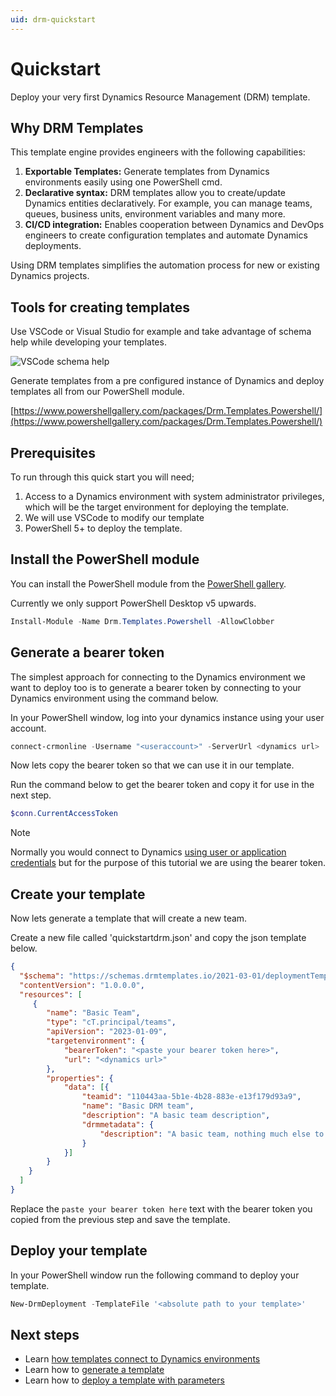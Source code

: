 ```yaml
---
uid: drm-quickstart
---
```


# Quickstart

Deploy your very first Dynamics Resource Management (DRM) template.

## Why DRM Templates

This template engine provides engineers with the following capabilities:

1. **Exportable Templates:** Generate templates from Dynamics environments easily using one PowerShell cmd.
2. **Declarative syntax:** DRM templates allow you to create/update Dynamics entities declaratively. For example, you can manage teams, queues, 
business units, environment variables and many more.
3. **CI/CD integration:** Enables cooperation between Dynamics and DevOps engineers to create configuration templates and 
automate Dynamics deployments.

Using DRM templates simplifies the automation process for new or existing Dynamics projects.

## Tools for creating templates

Use VSCode or Visual Studio for example and take advantage of schema help while developing your templates.

![VSCode schema help](/images/schemahelp.png "Schema Help")

Generate templates from a pre configured instance of Dynamics 
and deploy templates all from our PowerShell module.

[https://www.powershellgallery.com/packages/Drm.Templates.Powershell/](https://www.powershellgallery.com/packages/Drm.Templates.Powershell/)

## Prerequisites

To run through this quick start you will need;

1. Access to a Dynamics environment with system administrator privileges, which will be the target
 environment for deploying the template.
2. We will use VSCode to modify our template
3. PowerShell 5+ to deploy the template.

## Install the PowerShell module

You can install the PowerShell module from the [PowerShell gallery](https://www.powershellgallery.com/packages/Drm.Templates.Powershell).

Currently we only support PowerShell Desktop v5 upwards.

```powershell
Install-Module -Name Drm.Templates.Powershell -AllowClobber
```

## Generate a bearer token

The simplest approach for connecting to the Dynamics environment we want to deploy too is to generate
a bearer token by connecting to your Dynamics environment using the command below.

In your PowerShell window, log into your dynamics instance using your user account.

```powershell
connect-crmonline -Username "<useraccount>" -ServerUrl <dynamics url>
```

Now lets copy the bearer token so that we can use it in our template.

Run the command below to get the bearer token and copy it for use in the next step.

```powershell
$conn.CurrentAccessToken
```

>[!NOTE]
> Normally you would connect to Dynamics [using user or application credentials](xref:target-dynamics-instance) but for the purpose of this 
 tutorial we are using the bearer token.

## Create your template

Now lets generate a template that will create a new team.

Create a new file called 'quickstartdrm.json' and copy the json template below. 

```json
{ 
  "$schema": "https://schemas.drmtemplates.io/2021-03-01/deploymentTemplate.json#",
  "contentVersion": "1.0.0.0",
  "resources": [ 
     {
        "name": "Basic Team",
        "type": "cT.principal/teams",
        "apiVersion": "2023-01-09",
        "targetenvironment": {
            "bearerToken": "<paste your bearer token here>",
            "url": "<dynamics url>"
        },
        "properties": {
            "data": [{
                "teamid": "110443aa-5b1e-4b28-883e-e13f179d93a9",
                "name": "Basic DRM team",
                "description": "A basic team description",
                "drmmetadata": {
                    "description": "A basic team, nothing much else to say."
                }
            }]
        }
    }
  ] 
}
```

Replace the ```paste your bearer token here``` text with the bearer token you copied from the 
previous step and save the template.

## Deploy your template

In your PowerShell window run the following command to deploy your template.

```powershell
New-DrmDeployment -TemplateFile '<absolute path to your template>'
```

## Next steps

- Learn [how templates connect to Dynamics environments](xref:target-dynamics-instance)
- Learn how to [generate a template](xref:generate-drm-template)
- Learn how to [deploy a template with parameters](xref:deploy-drm-template-including-parameters)